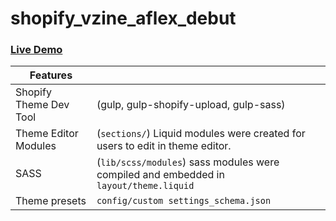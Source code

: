 # shopify_vzine_aflex_debut

### [Live Demo](https://vzine.myshopify.com/)
 
 
| Features  |   |
| ------------- | ------------- |
|  Shopify Theme Dev Tool  | (gulp, gulp-shopify-upload, gulp-sass) |
| Theme Editor Modules | (`sections/`)  Liquid modules were created for users to edit in theme editor. | 
| SASS | (`lib/scss/modules`)  sass modules were compiled and embedded in `layout/theme.liquid`  |
| Theme presets  | `config/custom settings_schema.json` |
